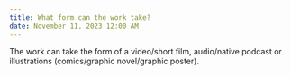 ```yaml
---
title: What form can the work take?
date: November 11, 2023 12:00 AM
---
```

The work can take the form of a video/short film, audio/native podcast or illustrations (comics/graphic novel/graphic poster).